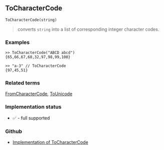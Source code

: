## ToCharacterCode

```
ToCharacterCode(string)
```

> converts `string` into a list of corresponding integer character codes.

 
### Examples

```
>> ToCharacterCode("ABCD abcd")
{65,66,67,68,32,97,98,99,100}

>> "a-3" // ToCharacterCode
{97,45,51}
```

### Related terms 
[FromCharacterCode](FromCharacterCode.md), [ToUnicode](ToUnicode.md)






### Implementation status

* &#x2705; - full supported

### Github

* [Implementation of ToCharacterCode](https://github.com/axkr/symja_android_library/blob/master/symja_android_library/matheclipse-core/src/main/java/org/matheclipse/core/builtin/StringFunctions.java#L2917) 
